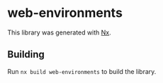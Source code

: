 # web-environments

This library was generated with [Nx](https://nx.dev).

## Building

Run `nx build web-environments` to build the library.
